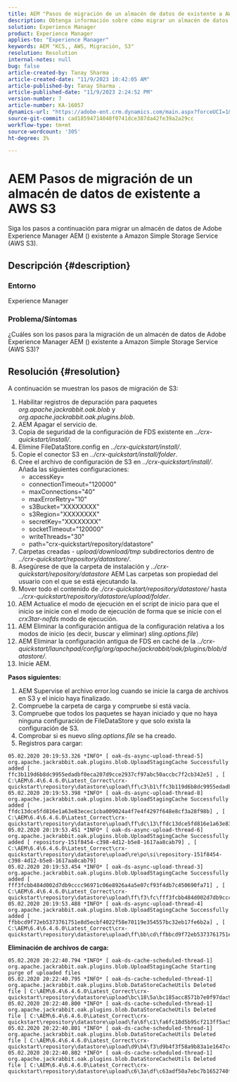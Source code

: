 ```yaml
---
title: AEM "Pasos de migración de un almacén de datos de existente a AWS S3"
description: Obtenga información sobre cómo migrar un almacén de datos de Adobe Experience Manager AEM () existente a Amazon Simple Storage Service (AWS S3).
solution: Experience Manager
product: Experience Manager
applies-to: "Experience Manager"
keywords: AEM "KCS,, AWS, Migración, S3"
resolution: Resolution
internal-notes: null
bug: false
article-created-by: Tanay Sharma .
article-created-date: "11/9/2023 10:42:05 AM"
article-published-by: Tanay Sharma .
article-published-date: "11/9/2023 2:24:52 PM"
version-number: 7
article-number: KA-16057
dynamics-url: "https://adobe-ent.crm.dynamics.com/main.aspx?forceUCI=1&pagetype=entityrecord&etn=knowledgearticle&id=baf2009e-ec7e-ee11-8179-6045bd006149"
source-git-commit: cad18594714048f0741dce387da42fe39a2a29cc
workflow-type: tm+mt
source-wordcount: '305'
ht-degree: 3%

---
```


# AEM Pasos de migración de un almacén de datos de existente a AWS S3


Siga los pasos a continuación para migrar un almacén de datos de Adobe Experience Manager AEM () existente a Amazon Simple Storage Service (AWS S3).

## Descripción {#description}


### Entorno

Experience Manager



### Problema/Síntomas

¿Cuáles son los pasos para la migración de un almacén de datos de Adobe Experience Manager AEM () existente a Amazon Simple Storage Service (AWS S3)?


## Resolución {#resolution}


A continuación se muestran los pasos de migración de S3:

1. Habilitar registros de depuración para paquetes *org.apache.jackrabbit.oak.blob* y *org.apache.jackrabbit.oak.plugins.blob*.
2. AEM Apagar el servicio de.
3. Copia de seguridad de la configuración de FDS existente en *../crx-quickstart/install/*.
4. Elimine FileDataStore.config en *../crx-quickstart/install/*.
5. Copie el conector S3 en *../crx-quickstart/install/folder*.
6. Cree el archivo de configuración de S3 en *../crx-quickstart/install/*. Añada las siguientes configuraciones: 
   - accessKey=
   - connectionTimeout=&quot;120000&quot;
   - maxConnections=&quot;40&quot;
   - maxErrorRetry=&quot;10&quot;
   - s3Bucket=&quot;XXXXXXXX&quot;
   - s3Region=&quot;XXXXXXXX&quot;
   - secretKey=&quot;XXXXXXXX&quot;
   - socketTimeout=&quot;120000&quot;
   - writeThreads=&quot;30&quot;
   - path=&quot;crx-quickstart/repository/datastore&quot;
7. Carpetas creadas - *upload/download/tmp* subdirectorios dentro de *../crx-quickstart/repository/datastore/*.
8. Asegúrese de que la carpeta de instalación y *../crx-quickstart/repository/datastore* AEM Las carpetas son propiedad del usuario con el que se está ejecutando la.
9. Mover todo el contenido de *./crx-quickstart/repository/datastore/* hasta *../crx-quickstart/repository/datastore/upload/folder*.
10. AEM Actualice el modo de ejecución en el script de inicio para que el inicio se inicie con el modo de ejecución de forma que se inicie con el *crx3tar-nofds* modo de ejecución.
11. AEM Eliminar la configuración antigua de la configuración relativa a los modos de inicio (es decir, buscar y eliminar) *sling.options.file*)
12. AEM Eliminar la configuración antigua de FDS en caché de la *../crx-quickstart/launchpad/config/org/apache/jackrabbit/oak/plugins/blob/datastore/*.
13. Inicie AEM.


<b>Pasos siguientes:</b>

1. AEM Supervise el archivo error.log cuando se inicie la carga de archivos en S3 y el inicio haya finalizado.
2. Compruebe la carpeta de carga y compruebe si está vacía.
3. Compruebe que todos los paquetes se hayan iniciado y que no haya ninguna configuración de FileDataStore y que solo exista la configuración de S3.
4. Comprobar si es nuevo *sling.options.file* se ha creado.
5. Registros para cargar:





```
05.02.2020 20:19:53.326 *INFO* [ oak-ds-async-upload-thread-5]  org.apache.jackrabbit.oak.plugins.blob.UploadStagingCache Successfully added [ ffc3b119d6b8dc9955edadbf0eca207d9cce2937cf97abc50accbc7f2cb342e5] , [ C:\AEM\6.4\6.4.6.0\Latest_Correct\crx-quickstart\repository\datastore\upload\ff\c3\b1\ffc3b119d6b8dc9955edadbf0eca207d9cce2937cf97abc50accbc7f2cb342e5] 
05.02.2020 20:19:53.398 *INFO* [ oak-ds-async-upload-thread-8]  org.apache.jackrabbit.oak.plugins.blob.UploadStagingCache Successfully added [ ffdc13dce5fd816e1a63e83ecec1cba009024a4f7e4f4297f648e8cf3a28f98b] , [ C:\AEM\6.4\6.4.6.0\Latest_Correct\crx-quickstart\repository\datastore\upload\ff\dc\13\ffdc13dce5fd816e1a63e83ecec1cba009024a4f7e4f4297f648e8cf3a28f98b] 
05.02.2020 20:19:53.451 *INFO* [ oak-ds-async-upload-thread-6]  org.apache.jackrabbit.oak.plugins.blob.UploadStagingCache Successfully added [ repository-151f8454-c398-4d12-b5e8-1617aa8cab79] , [ C:\AEM\6.4\6.4.6.0\Latest_Correct\crx-quickstart\repository\datastore\upload\re\po\si\repository-151f8454-c398-4d12-b5e8-1617aa8cab79] 
05.02.2020 20:19:53.454 *INFO* [ oak-ds-async-upload-thread-3]  org.apache.jackrabbit.oak.plugins.blob.UploadStagingCache Successfully added [ fff3fcbb484d002d7db9cccc96971c06e8926a4a5e07cf93f4db7c450690fa71] , [ C:\AEM\6.4\6.4.6.0\Latest_Correct\crx-quickstart\repository\datastore\upload\ff\f3\fc\fff3fcbb484d002d7db9cccc96971c06e8926a4a5e07cf93f4db7c450690fa71] 
05.02.2020 20:19:53.488 *INFO* [ oak-ds-async-upload-thread-4]  org.apache.jackrabbit.oak.plugins.blob.UploadStagingCache Successfully added [ ffbbcd9f72eb5373761751e8d5ecbf4022f58e70119e354557bc32eb17fe6b2a] , [ C:\AEM\6.4\6.4.6.0\Latest_Correct\crx-quickstart\repository\datastore\upload\ff\bb\cd\ffbbcd9f72eb5373761751e8d5ecbf4022f58e70119e354557bc32eb17fe6b2a]
```


<b>Eliminación de archivos de carga:</b>




```
05.02.2020 20:22:40.794 *INFO* [ oak-ds-cache-scheduled-thread-1]  org.apache.jackrabbit.oak.plugins.blob.UploadStagingCache Starting purge of uploaded files
05.02.2020 20:22:40.795 *INFO* [ oak-ds-cache-scheduled-thread-1]  org.apache.jackrabbit.oak.plugins.blob.DataStoreCacheUtils Deleted file [ C:\AEM\6.4\6.4.6.0\Latest_Correct\crx-quickstart\repository\datastore\upload\bc\18\5a\bc185acc8571b7e0f97dac92b0285fe248004909c3d8264e03cfb2a8101bada6] 
05.02.2020 20:22:40.800 *INFO* [ oak-ds-cache-scheduled-thread-1]  org.apache.jackrabbit.oak.plugins.blob.DataStoreCacheUtils Deleted file [ C:\AEM\6.4\6.4.6.0\Latest_Correct\crx-quickstart\repository\datastore\upload\fa\6f\c1\fa6fc18d5b95cf213ff5ac5d9eb0fed7c61310ac2c373ca2cbf187844bf39c24] 
05.02.2020 20:22:40.801 *INFO* [ oak-ds-cache-scheduled-thread-1]  org.apache.jackrabbit.oak.plugins.blob.DataStoreCacheUtils Deleted file [ C:\AEM\6.4\6.4.6.0\Latest_Correct\crx-quickstart\repository\datastore\upload\d9\b4\f3\d9b4f3f58a9b83a1e1647cc23b77d672836171afdccbbbd8726f480b741a4c2e] 
05.02.2020 20:22:40.802 *INFO* [ oak-ds-cache-scheduled-thread-1]  org.apache.jackrabbit.oak.plugins.blob.DataStoreCacheUtils Deleted file [ C:\AEM\6.4\6.4.6.0\Latest_Correct\crx-quickstart\repository\datastore\upload\c6\3a\df\c63adf50a7ebc7b1652740fb8be9b72f5b76d22477f0d411becab2f8eeceb70b]
```

